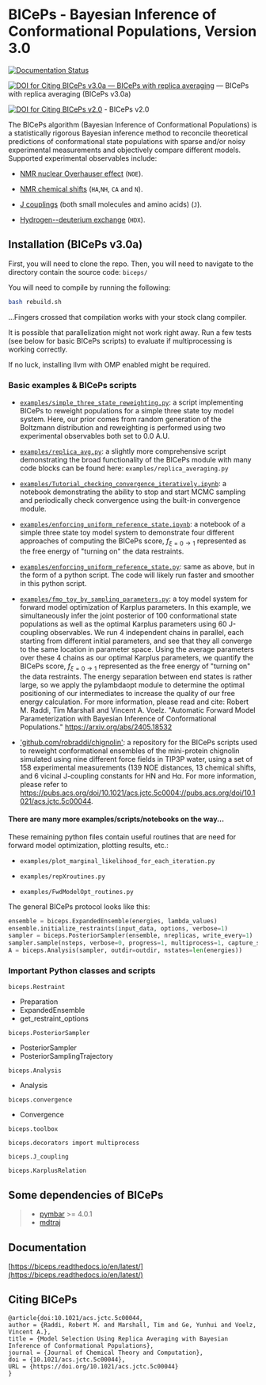 
BICePs - Bayesian Inference of Conformational Populations, Version 3.0
=========================================================

<!-- List badges here: -->
[![Documentation Status](https://readthedocs.org/projects/biceps/badge/?version=latest)](https://biceps.readthedocs.io/en/latest/?badge=latest)

[![DOI for Citing BICePs v3.0a — BICePs with replica averaging](https://img.shields.io/badge/DOI-10.1021%2Facs.jctc.5c00044-blue.svg)](https://doi.org/10.1021/acs.jctc.5c00044) — BICePs with replica averaging (BICePs v3.0a)

[![DOI for Citing BICePs v2.0](https://img.shields.io/badge/DOI-10.1021%2Facs.jcim.2c01296-purple.svg)](https://doi.org/10.1021/acs.jcim.2c01296) - BICePs v2.0


The BICePs algorithm (Bayesian Inference of Conformational Populations)
is a statistically rigorous Bayesian inference method to reconcile
theoretical predictions of conformational state populations with sparse
and/or noisy experimental measurements and objectively compare different
models. Supported experimental observables include: 

- [NMR nuclear Overhauser effect](https://en.wikipedia.org/wiki/Nuclear_Overhauser_effect)  (`NOE`).

- [NMR chemical shifts](https://en.wikipedia.org/wiki/Chemical_shift) (`HA`,`NH`, `CA` and `N`). 

- [J couplings](https://en.wikipedia.org/wiki/J-coupling) (both small molecules and amino acids) (`J`).

- [Hydrogen--deuterium exchange](https://en.wikipedia.org/wiki/Hydrogen–deuterium_exchange) (`HDX`).


Installation (BICePs v3.0a)
---------------------------


First, you will need to clone the repo. Then, you will need to navigate to the directory contain the source code: `biceps/`

You will need to compile by running the following:

```bash
bash rebuild.sh
```

...Fingers crossed that compilation works with your stock clang compiler. 

It is possible that parallelization might not work right away. Run a few tests (see below for basic BICePs scripts) to evaluate if multiprocessing is working correctly. 

If no luck, installing llvm with OMP enabled might be required.



### Basic examples & BICePs scripts

- [`examples/simple_three_state_reweighting.py`](examples/simple_three_state_reweighting.py): a script implementing BICePs to reweight populations for a simple three state toy model system.  Here, our prior comes from random generation of the Boltzmann distribution and reweighting is performed using two experimental observables both set to 0.0 A.U. 

- [`examples/replica_avg.py`](examples/replica_avg.py): a slightly more comprehensive script demonstrating the broad functionality of the BICePs module with many code blocks can be found here: `examples/replica_averaging.py`

- [`examples/Tutorial_checking_convergence_iteratively.ipynb`](examples/Tutorial_checking_convergence_iteratively.ipynb): a notebook demonstrating the ability to stop and start MCMC sampling and periodically check convergence using the built-in convergence module.

- [`examples/enforcing_uniform_reference_state.ipynb`](examples/enforcing_uniform_reference_state.ipynb): a notebook of a simple three state toy model system to demonstrate four different approaches of computing the BICePs score, $f_{\xi=0 \rightarrow 1}$ represented as the free energy of "turning on" the data restraints.
- [`examples/enforcing_uniform_reference_state.py`](examples/enforcing_uniform_reference_state.py): same as above, but in the form of a python script. The code will likely run faster and smoother in this python script. 

- [`examples/fmo_toy_by_sampling_parameters.py`](examples/fmo_toy_by_sampling_parameters.py): a toy model system for forward model optimization of Karplus parameters. In this example, we simultaneously infer the joint posterior of 100 conformational state populations as well as the optimal Karplus parameters using 60 J-coupling observables. We run 4 independent chains in parallel, each starting from different initial parameters, and see that they all converge to the same location in parameter space. Using the average parameters over these 4 chains as our optimal Karplus parameters, we quantify the BICePs score, $f_{\xi=0 \rightarrow 1}$ represented as the free energy of "turning on" the data restraints. The energy separation between end states is rather large, so we apply the pylambdaopt module to determine the optimal positioning of our intermediates to increase the quality of our free energy calculation. For more information, please read and cite: Robert M. Raddi, Tim Marshall and Vincent A. Voelz. "Automatic Forward Model Parameterization with Bayesian Inference of Conformational Populations." https://arxiv.org/abs/2405.18532 

- ['github.com/robraddi/chignolin'](https://github.com/robraddi/chignolin): a repository for the BICePs scripts used to reweight conformational ensembles of the mini-protein chignolin simulated using nine different force fields in TIP3P water, using a set of 158 experimental measurements (139 NOE distances, 13 chemical shifts, and 6 vicinal J-coupling constants for HN and Hα. For more information, please refer to https://pubs.acs.org/doi/10.1021/acs.jctc.5c0004://pubs.acs.org/doi/10.1021/acs.jctc.5c00044.



#### There are many more examples/scripts/notebooks on the way...


These remaining python files contain useful routines that are need for forward model optimization, plotting results, etc.:

- `examples/plot_marginal_likelihood_for_each_iteration.py`

- `examples/repXroutines.py`

- `examples/FwdModelOpt_routines.py`




The general BICePs protocol looks like this:

```python
ensemble = biceps.ExpandedEnsemble(energies, lambda_values)
ensemble.initialize_restraints(input_data, options, verbose=1)
sampler = biceps.PosteriorSampler(ensemble, nreplicas, write_every=1)
sampler.sample(nsteps, verbose=0, progress=1, multiprocess=1, capture_stdout=0)
A = biceps.Analysis(sampler, outdir=outdir, nstates=len(energies))
```



### Important Python classes and scripts

`biceps.Restraint`
  - Preparation
  - ExpandedEnsemble
  - get_restraint_options
  
`biceps.PosteriorSampler`
  - PosteriorSampler
  - PosteriorSamplingTrajectory



`biceps.Analysis`
  - Analysis

`biceps.convergence`
  - Convergence


`biceps.toolbox`

`biceps.decorators import multiprocess`

`biceps.J_coupling`

`biceps.KarplusRelation`







Some dependencies of BICePs
---------------------------

> -   [pymbar](https://pymbar.readthedocs.io) >= 4.0.1
> -   [mdtraj](https://mdtraj.org)



Documentation
-------------

[https://biceps.readthedocs.io/en/latest/](https://biceps.readthedocs.io/en/latest/)


Citing BICePs
-------------

```
@article{doi:10.1021/acs.jctc.5c00044,
author = {Raddi, Robert M. and Marshall, Tim and Ge, Yunhui and Voelz, Vincent A.},
title = {Model Selection Using Replica Averaging with Bayesian Inference of Conformational Populations},
journal = {Journal of Chemical Theory and Computation},
doi = {10.1021/acs.jctc.5c00044},
URL = {https://doi.org/10.1021/acs.jctc.5c00044}
}
```














